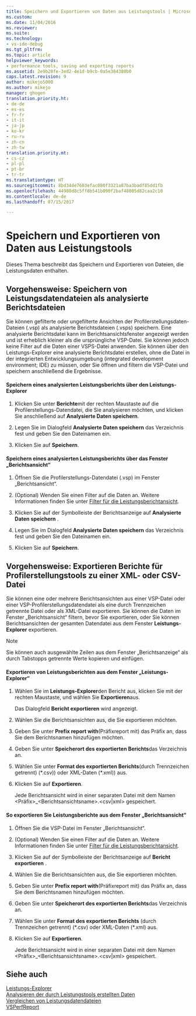 ```yaml
---
title: Speichern und Exportieren von Daten aus Leistungstools | Microsoft-Dokumentation
ms.custom: 
ms.date: 11/04/2016
ms.reviewer: 
ms.suite: 
ms.technology:
- vs-ide-debug
ms.tgt_pltfrm: 
ms.topic: article
helpviewer_keywords:
- performance tools, saving and exporting reports
ms.assetid: 2e9b28fe-3ed2-4e1d-b9cb-0a5e384380b0
caps.latest.revision: 9
author: mikejo5000
ms.author: mikejo
manager: ghogen
translation.priority.ht:
- de-de
- es-es
- fr-fr
- it-it
- ja-jp
- ko-kr
- ru-ru
- zh-cn
- zh-tw
translation.priority.mt:
- cs-cz
- pl-pl
- pt-br
- tr-tr
ms.translationtype: HT
ms.sourcegitcommit: 8bd34de7603efac080f3321a87ba3badf85dd1fb
ms.openlocfilehash: 44988d8c5ff8b541b090f2baf48005d82caa2c10
ms.contentlocale: de-de
ms.lasthandoff: 07/15/2017

---
```

# <a name="saving-and-exporting-performance-tools-data"></a>Speichern und Exportieren von Daten aus Leistungstools
Dieses Thema beschreibt das Speichern und Exportieren von Dateien, die Leistungsdaten enthalten.  
  
##  <a name="BKMK_Save_Profiler_Data_Files_As_Analyzed_Report_Files"></a> Vorgehensweise: Speichern von Leistungsdatendateien als analysierte Berichtsdateien  
 Sie können gefilterte oder ungefilterte Ansichten der Profilerstellungsdaten-Dateien (.vsp) als analysierte Berichtsdateien (.vsps) speichern. Eine analysierte Berichtsdatei kann im Berichtsansichtsfenster angezeigt werden und ist erheblich kleiner als die ursprüngliche VSP-Datei. Sie können jedoch keine Filter auf die Daten einer VSPS-Datei anwenden. Sie können über den Leistungs-Explorer eine analysierte Berichtsdatei erstellen, ohne die Datei in der integrierten Entwicklungsumgebung (integrated development environment; IDE) zu müssen, oder Sie öffnen und filtern die VSP-Datei und speichern anschließend die Ergebnisse.  
  
#### <a name="to-save-an-analyzed-performance-report-from-the-performance-explorer"></a>Speichern eines analysierten Leistungsberichts über den Leistungs-Explorer  
  
1.  Klicken Sie unter **Berichte**mit der rechten Maustaste auf die Profilerstellungs-Datendatei, die Sie analysieren möchten, und klicken Sie anschließend auf **Analysierte Daten speichern**.  
  
2.  Legen Sie im Dialogfeld **Analysierte Daten speichern** das Verzeichnis fest und geben Sie den Dateinamen ein.  
  
3.  Klicken Sie auf **Speichern**.  
  
#### <a name="to-save-an-analyzed-performance-report-from-the-report-view-window"></a>Speichern eines analysierten Leistungsberichts über das Fenster „Berichtsansicht“  
  
1.  Öffnen Sie die Profilerstellungs-Datendatei (.vsp) im Fenster „Berichtsansicht“.  
  
2.  (Optional) Wenden Sie einen Filter auf die Daten an. Weitere Informationen finden Sie unter [Filter für die Leistungsberichtansicht](../profiling/performance-report-view-filter.md).  
  
3.  Klicken Sie auf der Symbolleiste der Berichtsanzeige auf **Analysierte Daten speichern** .  
  
4.  Legen Sie im Dialogfeld **Analysierte Daten speichern** das Verzeichnis fest und geben Sie den Dateinamen ein.  
  
5.  Klicken Sie auf **Speichern**.  
  
## <a name="how-to-export-profiling-tools-reports-to-an-xml-or-csv-file"></a>Vorgehensweise: Exportieren Berichte für Profilerstellungstools zu einer XML- oder CSV-Datei  
 Sie können eine oder mehrere Berichtsansichten aus einer VSP-Datei oder einer VSP-Profilerstellungsdatendatei als eine durch Trennzeichen getrennte Datei oder als XML-Datei exportieren. Sie können die Daten im Fenster „Berichtsansicht“ filtern, bevor Sie exportieren, oder Sie können Berichtsansichten der gesamten Datendatei aus dem Fenster **Leistungs-Explorer** exportieren.  
  
> [!NOTE]
>  Sie können auch ausgewählte Zeilen aus dem Fenster „Berichtsanzeige“ als durch Tabstopps getrennte Werte kopieren und einfügen.  
  
#### <a name="to-export-performance-reports-from-the-performance-explorer-window"></a>Exportieren von Leistungsberichten aus dem Fenster „Leistungs-Explorer“  
  
1.  Wählen Sie im **Leistungs-Explorer**den Bericht aus, klicken Sie mit der rechten Maustaste, und wählen Sie **Exportieren**aus.  
  
     Das Dialogfeld **Bericht exportieren** wird angezeigt.  
  
2.  Wählen Sie die Berichtsansichten aus, die Sie exportieren möchten.  
  
3.  Geben Sie unter **Prefix report with**(Präfixreport mit) das Präfix an, dass Sie dem Berichtsnamen hinzufügen möchten.  
  
4.  Geben Sie unter **Speicherort des exportierten Berichts**das Verzeichnis an.  
  
5.  Wählen Sie unter **Format des exportierten Berichts**(durch Trennzeichen getrennt) (\*.csv\)) oder XML-Daten (\*.xml\)) aus.  
  
6.  Klicken Sie auf **Exportieren**.  
  
     Jede Berichtsansicht wird in einer separaten Datei mit dem Namen \<Präfix>_\<Berichtsansichtsname>.\<csv|xml> gespeichert.  
  
#### <a name="to-export-performance-reports-from-the-report-view-window"></a>So exportieren Sie Leistungsberichte aus dem Fenster „Berichtsansicht“  
  
1.  Öffnen Sie die VSP-Datei im Fenster „Berichtsansicht“.  
  
2.  (Optional) Wenden Sie einen Filter auf die Daten an. Weitere Informationen finden Sie unter [Filter für die Leistungsberichtansicht](../profiling/performance-report-view-filter.md).  
  
3.  Klicken Sie auf der Symbolleiste der Berichtsanzeige auf **Bericht exportieren** .  
  
4.  Wählen Sie die Berichtsansichten aus, die Sie exportieren möchten.  
  
5.  Geben Sie unter **Prefix report with**(Präfixreport mit) das Präfix an, dass Sie dem Berichtsnamen hinzufügen möchten.  
  
6.  Geben Sie unter **Speicherort des exportierten Berichts**das Verzeichnis an.  
  
7.  Wählen Sie unter **Format des exportierten Berichts** (durch Trennzeichen getrennt) (\*.csv) oder XML-Daten (\*.xml) aus.  
  
8.  Klicken Sie auf **Exportieren**.  
  
     Jede Berichtsansicht wird in einer separaten Datei mit dem Namen \<Präfix>_\<Berichtsansichtsname>.\<csv|xml> gespeichert.  
  
## <a name="see-also"></a>Siehe auch  
 [Leistungs-Explorer](../profiling/performance-explorer.md)   
 [Analysieren der durch Leistungstools erstellten Daten](../profiling/analyzing-performance-tools-data.md)   
 [Vergleichen von Leistungsdatendateien](../profiling/comparing-performance-data-files.md)   
 [VSPerfReport](../profiling/vsperfreport.md)

